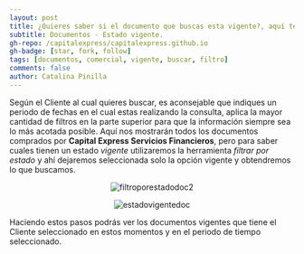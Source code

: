 ```yaml
---
layout: post
title: ¿Quieres saber si el documento que buscas esta vigente?, aquí te indicamos como.
subtitle: Documentos - Estado vigente.
gh-repo: /capitalexpress/capitalexpress.github.io
gh-badge: [star, fork, follow]
tags: [documentos, comercial, vigente, buscar, filtro]
comments: false
author: Catalina Pinilla
---
```


Según el Cliente al cual quieres buscar, es aconsejable que indiques un periodo de fechas en el cual estas realizando la consulta, aplica la mayor cantidad de filtros en la parte superior para que la información siempre sea lo más acotada posible. Aquí nos mostrarán todos los documentos comprados por **Capital Express Servicios Financieros**, pero para saber cuales tienen un estado *vigente* utilizaremos la herramienta *filtrar por estado* y ahí dejaremos seleccionada solo la opción vigente y obtendremos lo que buscamos.

<p align="center">
  <img src="https://cdn.capitalexpress.cl/img/filtromoradoc2.png" alt="filtroporestadodoc2">
</p>

<p align="center">
  <img src="https://cdn.capitalexpress.cl/img/estadovigentedoc.png" alt="estadovigentedoc">
</p>

Haciendo estos pasos podrás ver los documentos vigentes que tiene el Cliente seleccionado en estos momentos y en el periodo de tiempo seleccionado. 